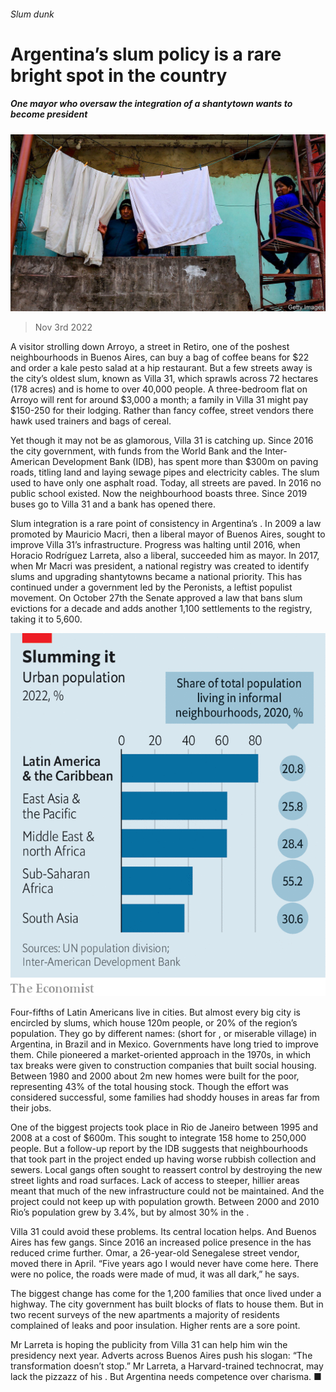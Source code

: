 ###### Slum dunk

# Argentina’s slum policy is a rare bright spot in the country 

##### One mayor who oversaw the integration of a shantytown wants to become president 

![image](images/20221105_AMP502.jpg) 

> Nov 3rd 2022 

A visitor strolling down Arroyo, a street in Retiro, one of the poshest neighbourhoods in Buenos Aires, can buy a bag of coffee beans for $22 and order a kale pesto salad at a hip restaurant. But a few streets away is the city’s oldest slum, known as Villa 31, which sprawls across 72 hectares (178 acres) and is home to over 40,000 people. A three-bedroom flat on Arroyo will rent for around $3,000 a month; a family in Villa 31 might pay $150-250 for their lodging. Rather than fancy coffee, street vendors there hawk used trainers and bags of cereal.

Yet though it may not be as glamorous, Villa 31 is catching up. Since 2016 the city government, with funds from the World Bank and the Inter-American Development Bank (IDB), has spent more than $300m on paving roads, titling land and laying sewage pipes and electricity cables. The slum used to have only one asphalt road. Today, all streets are paved. In 2016 no public school existed. Now the neighbourhood boasts three. Since 2019 buses go to Villa 31 and a bank has opened there.

Slum integration is a rare point of consistency in Argentina’s . In 2009 a law promoted by Mauricio Macri, then a liberal mayor of Buenos Aires, sought to improve Villa 31’s infrastructure. Progress was halting until 2016, when Horacio Rodríguez Larreta, also a liberal, succeeded him as mayor. In 2017, when Mr Macri was president, a national registry was created to identify slums and upgrading shantytowns became a national priority. This has continued under a government led by the Peronists, a leftist populist movement. On October 27th the Senate approved a law that bans slum evictions for a decade and adds another 1,100 settlements to the registry, taking it to 5,600. 

![image](images/20221105_AMC594.png) 


Four-fifths of Latin Americans live in cities. But almost every big city is encircled by slums, which house 120m people, or 20% of the region’s population. They go by different names:  (short for , or miserable village) in Argentina,  in Brazil and  in Mexico. Governments have long tried to improve them. Chile pioneered a market-oriented approach in the 1970s, in which tax breaks were given to construction companies that built social housing. Between 1980 and 2000 about 2m new homes were built for the poor, representing 43% of the total housing stock. Though the effort was considered successful, some families had shoddy houses in areas far from their jobs. 

One of the biggest projects took place in Rio de Janeiro between 1995 and 2008 at a cost of $600m. This sought to integrate 158  home to 250,000 people. But a follow-up report by the IDB suggests that neighbourhoods that took part in the project ended up having worse rubbish collection and sewers. Local gangs often sought to reassert control by destroying the new street lights and road surfaces. Lack of access to steeper, hillier areas meant that much of the new infrastructure could not be maintained. And the project could not keep up with population growth. Between 2000 and 2010 Rio’s population grew by 3.4%, but by almost 30% in the . 

Villa 31 could avoid these problems. Its central location helps. And Buenos Aires has few gangs. Since 2016 an increased police presence in the  has reduced crime further. Omar, a 26-year-old Senegalese street vendor, moved there in April. “Five years ago I would never have come here. There were no police, the roads were made of mud, it was all dark,” he says. 

The biggest change has come for the 1,200 families that once lived under a highway. The city government has built blocks of flats to house them. But in two recent surveys of the new apartments a majority of residents complained of leaks and poor insulation. Higher rents are a sore point. 

Mr Larreta is hoping the publicity from Villa 31 can help him win the presidency next year. Adverts across Buenos Aires push his slogan: “The transformation doesn’t stop.” Mr Larreta, a Harvard-trained technocrat, may lack the pizzazz of his . But Argentina needs competence over charisma. ■

